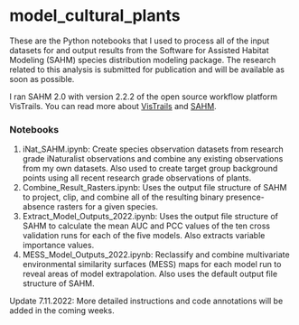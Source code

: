 # model_cultural_plants
These are the Python notebooks that I used to process all of the input datasets for and output results from the Software for Assisted Habitat Modeling (SAHM) species distribution modeling package. The research related to this analysis is submitted for publication and will be available as soon as possible. 

I ran SAHM 2.0 with version 2.2.2 of the open source workflow platform VisTrails. You can read more about [VisTrails](https://www.vistrails.org//index.php/Main_Page) and [SAHM](https://doi.org/10.1111/j.1600-0587.2012.07815.x). 

### Notebooks
1. iNat_SAHM.ipynb: Create species observation datasets from research grade iNaturalist observations and combine any existing observations from my own datasets. Also used to create target group background points using all recent research grade observations of plants. 
2. Combine_Result_Rasters.ipynb: Uses the output file structure of SAHM to project, clip, and combine all of the resulting binary presence-absence rasters for a given species. 
3. Extract_Model_Outputs_2022.ipynb: Uses the output file structure of SAHM to calculate the mean AUC and PCC values of the ten cross validation runs for each of the five models. Also extracts variable importance values. 
4. MESS_Model_Outputs_2022.ipynb: Reclassify and combine multivariate environmental similarity surfaces (MESS) maps for each model run to reveal areas of model extrapolation. Also uses the default output file structure of SAHM. 



Update 7.11.2022: More detailed instructions and code annotations will be added in the coming weeks. 
